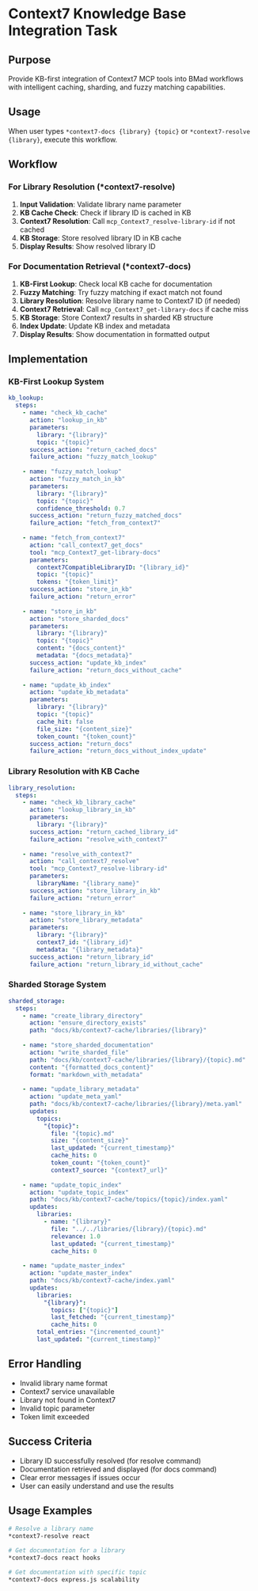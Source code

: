 <!-- Powered by BMAD™ Core -->

# Context7 Knowledge Base Integration Task

## Purpose
Provide KB-first integration of Context7 MCP tools into BMad workflows with intelligent caching, sharding, and fuzzy matching capabilities.

## Usage
When user types `*context7-docs {library} {topic}` or `*context7-resolve {library}`, execute this workflow.

## Workflow

### For Library Resolution (*context7-resolve)
1. **Input Validation**: Validate library name parameter
2. **KB Cache Check**: Check if library ID is cached in KB
3. **Context7 Resolution**: Call `mcp_Context7_resolve-library-id` if not cached
4. **KB Storage**: Store resolved library ID in KB cache
5. **Display Results**: Show resolved library ID

### For Documentation Retrieval (*context7-docs)
1. **KB-First Lookup**: Check local KB cache for documentation
2. **Fuzzy Matching**: Try fuzzy matching if exact match not found
3. **Library Resolution**: Resolve library name to Context7 ID (if needed)
4. **Context7 Retrieval**: Call `mcp_Context7_get-library-docs` if cache miss
5. **KB Storage**: Store Context7 results in sharded KB structure
6. **Index Update**: Update KB index and metadata
7. **Display Results**: Show documentation in formatted output

## Implementation

### KB-First Lookup System
```yaml
kb_lookup:
  steps:
    - name: "check_kb_cache"
      action: "lookup_in_kb"
      parameters:
        library: "{library}"
        topic: "{topic}"
      success_action: "return_cached_docs"
      failure_action: "fuzzy_match_lookup"
    
    - name: "fuzzy_match_lookup"
      action: "fuzzy_match_in_kb"
      parameters:
        library: "{library}"
        topic: "{topic}"
        confidence_threshold: 0.7
      success_action: "return_fuzzy_matched_docs"
      failure_action: "fetch_from_context7"
    
    - name: "fetch_from_context7"
      action: "call_context7_get_docs"
      tool: "mcp_Context7_get-library-docs"
      parameters:
        context7CompatibleLibraryID: "{library_id}"
        topic: "{topic}"
        tokens: "{token_limit}"
      success_action: "store_in_kb"
      failure_action: "return_error"
    
    - name: "store_in_kb"
      action: "store_sharded_docs"
      parameters:
        library: "{library}"
        topic: "{topic}"
        content: "{docs_content}"
        metadata: "{docs_metadata}"
      success_action: "update_kb_index"
      failure_action: "return_docs_without_cache"
    
    - name: "update_kb_index"
      action: "update_kb_metadata"
      parameters:
        library: "{library}"
        topic: "{topic}"
        cache_hit: false
        file_size: "{content_size}"
        token_count: "{token_count}"
      success_action: "return_docs"
      failure_action: "return_docs_without_index_update"
```

### Library Resolution with KB Cache
```yaml
library_resolution:
  steps:
    - name: "check_kb_library_cache"
      action: "lookup_library_in_kb"
      parameters:
        library: "{library}"
      success_action: "return_cached_library_id"
      failure_action: "resolve_with_context7"
    
    - name: "resolve_with_context7"
      action: "call_context7_resolve"
      tool: "mcp_Context7_resolve-library-id"
      parameters:
        libraryName: "{library_name}"
      success_action: "store_library_in_kb"
      failure_action: "return_error"
    
    - name: "store_library_in_kb"
      action: "store_library_metadata"
      parameters:
        library: "{library}"
        context7_id: "{library_id}"
        metadata: "{library_metadata}"
      success_action: "return_library_id"
      failure_action: "return_library_id_without_cache"
```

### Sharded Storage System
```yaml
sharded_storage:
  steps:
    - name: "create_library_directory"
      action: "ensure_directory_exists"
      path: "docs/kb/context7-cache/libraries/{library}"
    
    - name: "store_sharded_documentation"
      action: "write_sharded_file"
      path: "docs/kb/context7-cache/libraries/{library}/{topic}.md"
      content: "{formatted_docs_content}"
      format: "markdown_with_metadata"
    
    - name: "update_library_metadata"
      action: "update_meta_yaml"
      path: "docs/kb/context7-cache/libraries/{library}/meta.yaml"
      updates:
        topics:
          "{topic}":
            file: "{topic}.md"
            size: "{content_size}"
            last_updated: "{current_timestamp}"
            cache_hits: 0
            token_count: "{token_count}"
            context7_source: "{context7_url}"
    
    - name: "update_topic_index"
      action: "update_topic_index"
      path: "docs/kb/context7-cache/topics/{topic}/index.yaml"
      updates:
        libraries:
          - name: "{library}"
            file: "../../libraries/{library}/{topic}.md"
            relevance: 1.0
            last_updated: "{current_timestamp}"
            cache_hits: 0
    
    - name: "update_master_index"
      action: "update_master_index"
      path: "docs/kb/context7-cache/index.yaml"
      updates:
        libraries:
          "{library}":
            topics: ["{topic}"]
            last_fetched: "{current_timestamp}"
            cache_hits: 0
        total_entries: "{incremented_count}"
        last_updated: "{current_timestamp}"
```

## Error Handling
- Invalid library name format
- Context7 service unavailable
- Library not found in Context7
- Invalid topic parameter
- Token limit exceeded

## Success Criteria
- Library ID successfully resolved (for resolve command)
- Documentation retrieved and displayed (for docs command)
- Clear error messages if issues occur
- User can easily understand and use the results

## Usage Examples
```bash
# Resolve a library name
*context7-resolve react

# Get documentation for a library
*context7-docs react hooks

# Get documentation with specific topic
*context7-docs express.js scalability
```